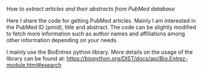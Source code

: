 *How to extract articles and their abstracts from PubMed database*

Here I share the code for getting PubMed articles.
Mainly I am interested in the PubMed ID (pmid), title and abstract.
The code can be slightly modified to fetch more information such as author names and affiliations among other information depending on your needs.

I mainly use the BioEntrex python library.
More details on the usage of the library can be found at: https://biopython.org/DIST/docs/api/Bio.Entrez-module.html#esearch
